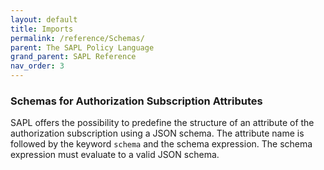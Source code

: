 ```yaml
---
layout: default
title: Imports
permalink: /reference/Schemas/
parent: The SAPL Policy Language
grand_parent: SAPL Reference
nav_order: 3
---
```


### Schemas for Authorization Subscription Attributes

SAPL offers the possibility to predefine the structure of an attribute of the authorization subscription using a JSON schema. The attribute name is followed by the keyword `schema` and the schema expression. The schema expression must evaluate to a valid JSON schema.
